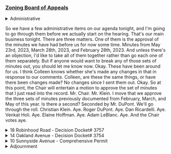 ### [Zoning Board of Appeals](https://www.youtube.com/watch?v=PdL9wP1DVeA)

<details><summary>Administrative

So we have a few administrative items on our agenda tonight, and I'm going to go through them before we actually start on the hearing. That's our main business tonight. There are three matters. One of them is the approval of the minutes we have had before us for now some time. Minutes from May 23rd, 2023, March 28th, 2023, and February 28th, 2023. And unless there's an objection, I'd like to take all of them together rather than go each one of them separately. But if anyone would want to break any of those sets of minutes out, you should let me know now. Okay. These have been around for us. I think Colleen knows whether she's made any changes in that in response to our comments. Colleen, are these the same things, or have there been changes made? No changes since I sent them out. Okay. So at this point, the Chair will entertain a motion to approve the set of minutes that I just read into the record. Mr. Chair. Mr. Klein. I move that we approve the three sets of minutes previously documented from February, March, and May of this year. Is there a second? Seconded by Mr. DuPont. We'll go through the roll. Christian Klein. Aye. Roger DuPont. Aye. Dan Ricardelli. Aye. Venkat Holi. Aye. Elaine Hoffman. Aye. Adam LeBlanc. Aye. And the Chair votes aye.
</summary> </details>
<details><summary>18 Robinhood Road - Decision Docket# 3757</summary> 
<details><summary>	 Pat Hanlon - 168</summary>

> The next item on our agenda is approval of a final decision in docket number 3757, 18 Robin Hood Road. You have had that, actually. There have been virtually no changes in it since what I sent out to you, just correction of some typos. And are there any other corrections that anyone wishes to suggest now for other discussion? All right. Seeing none, the Chair will entertain a motion to approve the final decision in section 3757, 18 Robin Hood Road. Mr. Chairman. Mr. DuPont. So moved. Is there a second?  Second. Seconded by Adam LeBlanc by just a whisker. We'll go through the roll again. I'll... Christian Klein. I wasn't present on the hearing. I wasn't sure if I should vote on it. I think that probably you should not. Mr. DuPont. Aye. Mr. Ricardelli. Aye. Mr. Holi. Aye. Ms. Hoffman, I believe you were not there for that one either. Is that correct?  Correct. So Mr. LeBlanc. Aye. And the Chair votes aye.
</details></details>
<details><summary>14 Oakland Avenue - Decision Docket# 3754</summary> 
<details><summary>	 Pat Hanlon - 267</summary>

> The final one is the approval of a final decision in 3734, 14 Oakland Avenue. I wanted to point out for the record, and it's all my fault that this happened, but that on the agenda, it appears actually as 3731, 48 Oakland Avenue, which is a decision that we approved several weeks ago. And you also got this sort of late. I've gotten some comments on that. Again, they were mostly picking up typos. And if you wish to postpone that to give us a little bit more time to revise the notification, we can do that. It's really up to you. But if it is the sense of the Board that we should move forward before the Chair would entertain a motion. Mr. Chairman. Mr. DuPont. I would move to approve the decision. Is there a second? Second. That was Mr. Holi, I think. Mr. LeBlanc. Okay. It's hard to see because my screen is not lighting up when you're speaking. Okay. It's been moved and seconded. We'll go through the roll. Mr. Klein. I think that you were not there for this one either, right? Not present. Mr. DuPont. Aye. Mr. Ricardelli. Aye. Mr. Holi. Aye. Ms. Hoffman, I believe you were there the first night that we had the hearing, but not the second. So in the absence of your position, let me go to Mr. LeBlanc, who was there both nights. Mr. LeBlanc. Okay. So the motion carries in that decision, which again is 14 Oakland Avenue is approved. And we've now gotten through the administrative items. With me for a second.
</details></details>
<details><summary>10 Sunnyside Avenue - Comprehensive Permit</summary> 
<details><summary>	 Pat Hanlon - 697</summary>

> So we're now going to turn to the comprehensive permit hearing for 10 Sunnyside Avenue. The main purpose of tonight's hearing is to review the draft decision that is prepared, was prepared by Mr. Havarty. And our purpose tonight is to make sure that the board has all the facts that it needs to deliberate on that draft during the next phase of the meeting. Tonight is the time for discovering mistakes of fact, possible unintended consequences of proposed conditions, additional facts that might be relevant, and so on, in order to put ourselves in the position that when we go into deliberation mode, that we are, we have the facts that we need in order to make an informed decision. The draft decision is in the board agenda. So if you, if you don't happen to have it readily at hand, if you dial into the agenda, you'll find it there near the end, roughly 450 pages in from the beginning. And I'd encourage you to follow along in the draft because it'll be a lot easier to follow if, if you're able to see the text that people are talking about. So this hearing began many months ago. We've discussed the proposed project in great detail and lots of sessions since then. And at the end of our session tonight, I'm expecting to close the public hearing. Once the hearing is closed, the board will begin a deliberation process that by law can take no longer than 40 days. During that period of time, we can't receive any new information from the applicant, from the town, from the public, from peer review consultant or anyone else. It will, of course, discuss the deliberations with Mr. Havarty, it's 40B legal advisor, and as you know, the principal draftsman of the board's decision. Legally, as I said, we're required to make the decision in 40 days. If we close the public hearing tonight, then our decision will be due no later than Sunday, September 24th. We've scheduled our first deliberation session for Tuesday, September 5th, followed by a second session, if necessary, on September the 12th. Before we get into the details of the hearing, I wanted to stress a couple of things. First of all, the board isn't deliberating tonight, and this isn't the time for the members of the board to be editing Mr. Havarty's draft. We'll have that opportunity to, I'm sure, Mr. Havarty's great regret in September, and if you wanted to see a really tedious meeting, you should see what those are like. Our questions tonight will be aimed at making sure the board has the record it needs in order to make an informed decision. See if I can find it. I guess the second thing is that, again, we should be following through the decision as we can, and people talk about it. One helpful thing would be to refer to things by number. If you're looking at part four, section C1, I know it's hard to make yourself do that, but it would be helpful to others who are trying to find it and to Ms. Raulston, who is going to be trying to show these on the screen, to know which is the language that you're talking about. And second is that not everybody is going to have a copy of the opinion before them, and so if you can just say enough about what it is you're planning to talk about so that somebody who's not following along in the text is able to understand the drift of the discussion, that would be helpful. And so with that, what I'd like to do at the beginning is to ask Mr. Haverty to explain a little bit what the document is that we all have before us, how it fits into this process, and what its general structure is, and then I think we would move next to Ms. Stanley O'Connor to have the applicant comment on how that decision looks to them and where they have problems or suggestions or additional conditions or provisions to add. So, Mr. Haverty, I wonder if you could start us off.
</details>
<details><summary>	 Mr. Haverty - 968</summary>

> Thank you, Mr. Chairman. As we know, this is an application for a comprehensive permit pursuant to General Laws, Chapter 40B, Sections 20 to 23. And the way that the Chapter 40B works is that the Board of Appeals actually is the permit granting authority for all local approvals necessary for the project to move forward. So that, of necessity, requires a fairly complex decision from the Board. Under Chapter 40B, there are three different possibilities of what a Board can issue of a decision. It can either approve the application as submitted, which I literally have never seen happen ever. It can approve the application with conditions, or it can deny the application. So in this instance, we've moved forward drafting a decision with the presumption that it was going to be an approval with conditions. And the purpose of the conditions is to make sure that the Board is actually addressing issues of local concern, which is sort of the fundamental issue under Chapter 40B. You have to weigh the regional need for affordable housing against legitimate issues of local concern. A lot of the conditions and sort of provisions of a draft decision are programmatic. They address issues that occur in basically every Chapter 40B decision. So if you actually compare this draft decision to previously issued decisions by this Board, you will see a lot of conditions and findings and things of that nature that are repetitive. And you will also see a lot of things that are unique for this project. So the way that the decision is broken down is the first section we have, the procedural history. And that just sort of tries to lay out exactly what was submitted and sort of the circumstances that are generally in place at the time of the submittal. The second is the jurisdictional findings. So Chapter 40B has very unique requirements in order for an applicant to be eligible to file a comprehensive permit application. So this addresses those requirements. There are also a number of safe harbors that are available to a town. That's also addressed within these jurisdictional findings. And then we go to the factual findings. And these factual findings are obviously very project specific. And they try to address all of the different factual issues that have been brought up throughout the course of the hearing on the project. And they're broken down into different subsections. And then from there, we go to the conditions of the project. So these are the conditions that the board is imposing to make sure that the development is going to move forward in a way that again properly addresses legitimate issues of local concern. So the conditions are then further broken down into different sections. There's the general conditions. And these really are intended And these really are intended to address the issues to identify exactly what the plans are that are being approved. And from there, there's also some jurisdictional issues with regards to transfer of the permit and things of that nature. The second section is affordability. And those really are addressing programmatic issues under Chapter 40B. A lot of these are really within the exclusive jurisdiction of the subsidizing agency. However, it's very important for the board to make note of them in their decision so that they're not overlooked as the project moves forward. The third section is the submittal requirements. So Chapter 40B is unique in that it only requires the submittal of preliminary plans as part of the approval process before the board, which means then that the board has to include requirements for the submittal of final plans to make sure that what is actually ultimately put forth is consistent with what was reviewed and approved by the board. And these are very detailed in terms of what is required to be submitted for the final plans. There's all sorts of timing issues. Some things are required before the issuance of building permits. Some of them are required before the issuance of certificates of occupancy. So that's actually in Subsection D is construction completion slash certificate of occupancy. Subsection E, project design and construction. A lot of these are actually very general conditions that are applicable in any type of 40B development, and then you'll have a number of these conditions which are unique to this project. The next subsection, Subsection F, traffic safety concerns. And again, these are actually very unique to this project, and they come through the peer review process and the suggestions that were made by the peer review engineers. Subsection G, police, fire, and emergency medical conditions. This is again a mix of standard conditions and project-specific conditions having to do with police, fire, and other safety matters. Subsection H, water, sewer, and utilities. Subsection I, wetlands, floodplain, environmental conditions. These are actually much less significant on this project than they have been on other projects because we're not within any jurisdictional wetland areas. And then Subsection K, other general conditions. So these are catch-all conditions for the end of the process. And then the next section after that is the waiver decisions. And with the waiver decisions, what I've done is I've set forth what has been requested for waivers by the applicant. I've operated under the presumption that the board intends to approve this project, and therefore where waivers are necessary for the project to move forward, I presume that waiver is going to be granted. But again, that's ultimately for the board to decide, and these are only suggestions, and the board can act however they want on any of the specific waiver requests. So that lays out sort of the bare bones of the decision, and are there any questions?  I'll be happy to respond.
</details>
<details><summary>	 Pat Hanlon - 63</summary>

> Great, thank you. That was an excellent summary. Thank you. All right, so if there are no questions, I'd like to give you a pregnant pause so you can have some if you want. Let's go to Ms. O'Connor, who can give us the applicant's reaction to the details that are for the particular things that are in the draft report. Ms. O'Connor.
</details>
<details><summary>	 Mary Winstanley O'Connor - 612</summary>

> Certainly. Thank you, Mr. Hanlon. Before I start, I just want to thank the board, Attorney Havarty and Mr. Reardon, for their diligent work on this application. So the Housing Corporation does thank you. With respect, I did send Mr. Hanlon and Mr. Havarty the comments of my client, which I'm not sure if they're going to be able to hear them, but I just wanted to say thank you. Thank you, Mr. Hanlon, and thank you, Mr. Havarty, and thank you, Ms. O'Connor. Thank you, Mr. Hanlon, and thank you, Ms. O'Connor. Thank you, Ms. O'Connor. Thank you, Mr. Havarty, and thank you, Ms. O'Connor. respect to the draft comprehensive permit. If you'd like me to go through them number by number, I can do that and I can give you the rationale for my client's position. Is that okay with you, Mr. Handler? I think that's fine. You should exercise some judgment as to whether everything needs to be done that way. Some of them may be just pure details that don't need to be. Correct, correct. On anything that is significant that we need to be focused in on that goes beyond what the bare bones of the paper that you submitted. I should say that I've asked Ms. Raulston to include that paper into the record. So we have an index of it and all of the members of the board and ultimately the public will see what those are. So it'll make... So you don't have to mention anything just because otherwise it'll get lost because at least the paper will be there. Okay, I would direct the board to procedural history number seven, where it says 60% affordability of area medium income. My client would like the flexibility for it to be up to 80%. As Ms. Schwartz testified during several of the hearings, there will be a range of area median incomes that are gonna be used at this project, but they wanna have that flexibility for this site. And that is addressed in several other places in the decision. With respect to number 26 on page five, which talks about long-term and short-term bicycle parking spaces, because of some concerns raised at the last hearing as to appropriate space in the garage and in other areas, what my client would like the decision to read is that rather than say 70 long-term bicycle parking spaces and 10 short-term, they'd like to say the project will provide at least 60 long-term and at least five short-term. The intention is to provide more, but they want to have that flexibility. Next. I just wanna point out that I believe that the request was for 21 parking spaces, Paul, and not 22, and that's correct. Yes, that's absolutely right. Okay. There's some other things that were in that, that as you know, you ended up, you corrected them months ago and submitted something for the record, so we'll get that straight. Okay. Now, one of the important things to discuss tonight is the issue of the waiver of fees, permitting fees and inspection fees. And that is page 13 of 28, number C2HI. Now, I believe, and I did provide Mr. Kline and Mr. Hanlon what the board did with respect to the Westminster project for the housing corporation. And they did waive 100% of all fees and inspection requirements with the exception of water and sewer permit fees. The housing corporation would be looking for the same type of waiver here. If the board members wanna reference that language that was included in that decision, that's at Middlesex South Registry of Deeds, book 67774, page 169A.
</details>
<details><summary>	 Pat Hanlon - 44</summary>

> Now- Ms. O'Connor, could I stop you there for a minute? Sure. I'm wondering if, as you said, Mr. Kline has been working on this issue, and I wonder if he has anything that he can add to where we stand on that. Certainly.
</details>
<details><summary>	 Mr. Klein - 152</summary>

> Thank you, Mr. Chair. I've been working with the town manager on this question, and he has been working with the department. We did receive confirmation this afternoon from the town that the town would be willing to offer the same waiver that they had on the Westminster project, where the town would waive the permit and review fees with the exception of the water and sewer connection fees. So, one thing I wanted to be clear is that we don't understand this request, but in any event, it's not what we, I don't think it's what the town is willing to do. We're not really talking about the costs of the safety details around the construction site and that sort of thing. These are the kinds of fees that were involved really in the Westminster project. The safety details were not involved, like police details, no, those were not waived. Yeah.
</details>
<details><summary>	 Mary Winstanley O'Connor - 443</summary>

> Okay, so we can go back to the next one, I think, is B-4. The one immediately after the fees, that, just go back to the list. Sure. The next thing I have is D-2B. This is the section that talks about submitting the property management plan to the board. We thought some of the requirements that we submit were a little overreaching. For instance, pet policy, smoking policies, staffing. My client has no issue with respect to providing details as to building security, public access, trash removal, vegetation management, and the transportation management policies and procedures. We'd also want to point out that the plan could not be submitted to the zoning board until it is approved by the Executive Office of Housing and Livable Communities, which was formerly DHCD, because DHCD has to approve the plan as well. The next is E-8, and this is fairly significant. There was discussion at the very beginning of the permitting process that the project would be all electric with the exception of the hot water, which would be serviced by natural gas. Now, my client is proposing that the project will be designed to provide future electric domestication of hot water. But at this point, they are proposing that the project shall be all electric as to heating, ventilation, cooling, and appliances. The next item of concern is E-10. We want to make sure that we are only required to install underground the utilities we're bringing to the site, because I believe, and Nick can correct me if I'm not correct, that the cable is above ground. Correct, Nick? Yeah, all the utilities in the street are above ground, and I think we just wanted to acknowledge a small language change here to say that anything that's entering the site should be underground, but we're obviously not going to be taking municipal utility services and putting them underground within the public right-of-way. The next is E-13, which talks about the hours, which is totally appropriate of constricting construction. We'd like some language in there that if extraordinary circumstances are presented, that the applicant shall be entitled to request a waiver to perform work outside the hours by submitting a request to the director of planning, and I believe that there is precedent for this. We did this with respect to 1165-R. You may recall that when they were pouring the floors for the concrete, they needed continuous pours, and it couldn't be done within the hours. Concrete has to be wet and soft, and it was that type of situation, so they would look for that type of additional condition in there as well.
</details>
<details><summary>	 Mr. Klein - 154</summary>

> Mr. Chair, if I could just interject for a second. Yes. Apologies, Ms. O'Connor. So in E-13, the times that are listed currently, those would require a waiver already, which is not requested. The current town by-law is weekdays 8 a.m. to 6 p.m. Okay. 9 a.m. to 5 p.m., and that's Saturdays, Sundays, and holidays. So if we do want to, if these are the hours that are required, we would need to include a waiver to that effect. Okay. But if the, otherwise, if you're comfortable with what is currently in the town by-law's Title V, Section 12 on noise abatement, then we can, we don't need a waiver, but it would read 8 a.m. and 9 a.m. as opposed to 7 a.m. and 8 a.m. No, we would look for a waiver as written, the way the decision is written. Okay, perfect. Thank you. Just want to clarify that. Thank you.
</details>
<details><summary>	 ? - 44</summary>

> I have a question, Mr. Klein. What do you think, if Ms. O'Connor still has to give us a request for a waiver in order for us to act, do we have to keep the hearing open in time for her to do that?
</details>
<details><summary>	 Mr. Klein - 36</summary>

> I think that, I mean, we have on some prior cases put forward waivers that were recognized as being required without a separate written request from the applicant. Mr. Havarty, does that make sense to you?
</details>
<details><summary>	 Mr. Havarty - 63</summary>

> Yeah, I mean, I think we should add this to the waiver list. And I'm happy to do that. We don't need the applicant to submit something formally. You know, they've made the request orally as part of this hearing, so we can add it to the list of waivers at the end of the decision. Okay, thank you. Thank you. Ms. O'Connor.
</details>
<details><summary>	 Mary Winstanley O'Connor - 170</summary>

> Next, F11. My client has no issue with respect to coordinating the repair of the sidewalk from Broadway to the project site, but it would like it to say at the town's expense. Because as Ms. Geller indicated at one of the hearings, DHCD does not allow money spent outside the project site. So they would not be in a position to do that. This is for the sidewalk between the site and Broadway?  Yes. With respect to G5, I don't necessarily know that there is access for the fire department personnel. We don't think for all four sides of the structure, but the fire chief has reviewed the plans and appears to be satisfied. So I think that if this is revised to say the project shall maintain access for fire department personnel as determined by the fire chief, that would be adequate. It is accessible from three sides at a minimum. I mean, that's fine with me. Ultimately, it's the fire department's call. Okay. Going to H5.
</details>
<details><summary>	 ? - 14</summary>

> Sorry, Mary, did we want to touch on F12 briefly regarding the garage door?
</details>
<details><summary>	 Mary Winstanley O'Connor - 177</summary>

> Oh, yes. Well, Pat had said they have my list and they're aware of some of the things that are... The garage door is not going to be recessed. You may recall from the hearing that the neighbors do not want the garage door recessed. So that should be stricter. Thank you. Thank you. Okay. H5. We would like some language in there that the Department of Public Works will work with the applicant on permitting disconnects to facilitate the demolition of the existing building. I3, that would be deleted because there's no stormwater management system. And the same with K5. And those are my client's comments, except for the minor comments that I sent you in the memorandum with respect to parking spaces, number of charging stations and the like. They are in my memorandum to you. With respect to the waiver list- Before we go to the waiver list, are you saying that there is no stormwater management at all on the property? No, no stormwater management system, correct. No, there are. Paul, you're correct.
</details>
<details><summary>	 ? - 150</summary>

> That's what I thought. I mean, it's small, right? But it's kind of critical that it gets installed properly and according to plan because what you don't want is you don't want a cross connection between the floor drains in the garage and the drainage system. So there is a modest drainage system. So I think it's probably prudent to keep that condition in there. Does that apply both to I3 and K5? I think it does. Again, it's not a huge obligation, but there is still a leaching catch basin and some minor stormwater improvements. And there's also swales around the building and the requirement that you can't discharge the abutting property. So it's not a heavy lift for the applicant, but it's important that it gets taken care of. Should we strike, in that same vein, should we strike the soil testing from it since we're not infiltrating?
</details>
<details><summary>	 Mary Winstanley O'Connor - 10</summary>

> I didn't see a condition for soil testing. Where's that?
</details>
<details><summary>	 ? - 117</summary>

> Didn't A6, this might be out of order, but I think A6 mentioned something about that that also referenced infiltration. I was about to maybe text Mary to say, is that this part of this that needs to be removed? Yeah, I don't see any compelling need to require any soil testing. The soil testing is E12. E12. Yep. Okay. Thank you. Gotta speak up sooner, Jeff. This actually does illustrate exactly what the purpose of this hearing is, right? Because if we easily could have gone over it and gotten it wrong, and we would never have been able to fix it if we didn't have all you people here to chat about it. So, Connor?
</details>
<details><summary>	 Mary Winstanley O'Connor - 182</summary>

> All right, so now I guess we're ready to move on to the waivers. All right. Paul, please note that the setback, the rear yard setback is 24 feet, not 20 feet. And there are just some points that I pointed out that it's the reparking requirements for the residential, one space per residential unit. It would be 44 spaces total with the commercial. We're talking 21 spaces. That's what we're looking for for a waiver. All right, where are we looking at in terms of the setback being 24 feet? Which waiver decision is that? Which, hold on a second. Two. Two. Minimum rear yard setback. So if the proposed is 24 and the minimum required is 20, is there a need for a waiver? No, no, no. So 24 is what's required in the recommendation of five. Okay. So it's 24 feet, not 20?  Yeah, it's 24 because it's 10 plus L over 10. It's a, Nick figured it out. Yeah, my eyes glazed over as soon as I saw that. Yeah, well, we're lawyers, not mathematicians, that's why.
</details>
<details><summary>	 ? - 491</summary>

> Exactly. Mr. O'Connor, I have a question on parking. You're seeking, my understanding of the way in which the parking works is that there's an automatic 10% discount because this is affordable housing, which brings us down to 39-ish or something like that. And then the board has the discretion without waiving the bylaw at all, but a discretion under the bylaw to reduce the total amount of parking further down to 25% of that 39, which comes out to be about 10, which is well within the range that you need. But the catch is there has to be some sort of transportation demand management program, which is otherwise also already included in these conditions, which we haven't really addressed. And so I assume that you didn't object to. Now, obviously nobody is looking for the kind of transportation demand management that involves giving people free fare cards and having bus routes and so forth. But there are a bunch of things that could be useful that have to do with a number of transportation issues, some of which could be just pure demand management issues like providing literature about bus schedules, providing literature about how to get around Arlington and the neighboring jurisdictions using public transportation, which are the kinds of conditions that you've I'm sure seen in other cases and that we've used in other cases. There also is potentially some things that are related to demand management that have to do with, for example, notifying people that they're not supposed to park on the street or they're not in violation of the town rules, whatever the town rules may be at any given time. And it would be, I think that at least when I read what is already in Mr. Haverty's decision about demand management, if there's a package of essentially notification kinds of requirements like that, and that's what demand management means. And I assume that for right now, at least that's what I'm assuming that we would decide that it did mean whether informational type of requirements like that are problems that would pose great difficulties for the applicant, because it both would enable us to not give you a waiver, but rather to say under the bylaw, you don't need any more parking than you've got, which there's a good policy for not giving unnecessary waivers. And it also may give us the flexibility to address some of the other issues that neighbors have brought up having to do with parking and the number and that stay within what you guys have got control over, but provide at least some assurance to the neighborhood that some of the fears that they have may not materialize. So all of that is a long way of saying is that a sort of thing that poses a big problem for you or the sort of thing that you were kind of expecting was coming along anyway?
</details>
<details><summary>	 Mary Winstanley O'Connor - 101</summary>

> No, absolutely not. We were intending to do a very comprehensive transportation management plan along the lines that you suggested. And as you know, this isn't the first comprehensive permit. I believe we did one for Westminster and it'll include just what you spoke to. We cannot, you are prevented from the subsidy because these people are on subsidy for charging for parking. And the project is not in a position to give free MBTA cards and the like, but we will provide all of that information and we will have a very detailed transportation management plan. It is a non-issue.
</details>
<details><summary>	 ? - 134</summary>

> Thank you. So I have another question that has to do with the town department of public works working with the applicant. on permitting disconnects to facilitate the demolition of the existing building. And I guess, Mike, what I'm looking for is if you can help me understand, or maybe Mr. Haverty can do this, there's something that is a little bit, I mean, you're here before us and are subject to the conditions that we impose, because that's what the conditions of the permit are, but the Town Department of Public Works isn't before us, and I'm not entirely sure why we have the jurisdiction to impose a condition requiring anything from them. I will give it to Mr. Gross-Handel to explain why we felt that was necessary from Bald Hill Builders. Matt?
</details>
<details><summary>	 Matt - 593</summary>

> Yeah, I'm sorry. I'm happy to do that. Which component are you asking about? This is about the demolition issue with the Department of Public Works. As far as the... Disconnect. Yeah, so really the question came down to timing. Certain municipalities will have moratoriums around doing work after November 15th and before April 15th for plowing reasons and so on. So I just want to make sure that we're working in concert with the DPW and the varying departments just to make sure we're aligned, based on when the project gets going and so on. That's topic one. So the topic one will be around... Sometimes what we may be asked to do when we go to do a disconnect to the existing building is we can... If it does occur in, let's say, I'll make it up December or January, if we're in a plow season, sometimes they can make a special exemption to allow us to do a disconnect in the roadway. Other times they'll have us do the disconnect under the sidewalk. Again, I just want to make sure we're aligned in our expectations. The second part to this, and this is really just boots on the ground as I went out recently to this site, I could see that the DPW or somebody's done recent road work out there. There's binder course down in the roadway now. There's exposed cast iron structures and so on. So clearly, there's going to be a finished top coat that happens at some point. Ideally, I'd like to work in concert with the paving operations for the new work so that we're not having to saw cut into brand new roadways and have to repair brand new roadways. If there's some way that we can work in an aligned methodology, we can make sure that our work is done prior to the top coat going down. Mr. Havity, I think I'm understanding more or less why it is that the public works department or the applicant needs that cooperation. But I'm a little bit unclear about what mechanisms we have to require or otherwise induce the public works department to cooperate. Again, board is acting in the stead of all local boards and commissions. If permits are required for these disconnects, then they're issued technically as part of the comprehensive permit process. But obviously, the board is going to want the input of the DPW. So I do think that what is being proposed here is appropriate. And I take it that the actual input from the DPW is something that occurs in the course of their working together at a later stage in the proceeding. We don't actually have to have the DPW in here saying that they've approved this or that. It's for later on. Okay, thank you. The only other comment I have is that we're looking for a waiver, the number of compact parking spaces, 60% of the parking spaces to be sized for compact cars. And those are the applicant's concerns and comments on the comprehensive permit. Mary, if I may, there was also soil testing in C2J. So that's the comment about the soil testing and removing that. And the other one was comments about a NEPTE's SWP permit, which is required for land disturbances greater than one acre. Our lot is only 16,500 square feet. So thus, it's not required. I do think that the NEPTE's condition does say if necessary. It's generally how I have those conditions drafted. Oh, if necessary, okay. Thank you.
</details>
<details><summary>	 ? - 254</summary>

> So I did have some blanks that still need to be filled in that I was hoping to get from the applicants. I think since we were on the waivers, we can start there. Okay. Waiver number three. I did want to touch on that one in particular, Mary and Paul, if I could. I think we were curious about the structure of that and wondering if we could modify the language to basically say that we're seeking a waiver from the requirement. And the proposal is, you know, the plans that submitted would show a roof deck on the second floor of approximately 2,000 square feet and landscape areas at the ground floor. I mean, again, I'm happy however you want to structure it as long as it's identifying exactly what is proposed. So there's a requirement of a 10% minimum landscape and 20% minimum usable open space. What is being proposed instead of meeting those requirements? Nicky needs the percentages like from the procedure. My concern, Mary, is that there are specific prescriptive requirements within the zoning code that define what landscape area can constitute and what usable open space can constitute. And I don't think that the project is necessarily designed around 100% of those requirements. I think we've made a clear proposal to the board about what the character of the roof deck space will be and what the character of the plantings both along the streetscape on Sunnyside and around the three other sides of the site will be.
</details>
<details><summary>	 Pat Hanlon - 50</summary>

> I think those are well documented in the submitted plans and in the landscape plan and the planting plan. So I would propose that the waiver be rewritten to say we're seeking a waiver from the 10% and 20% requirements and the proposal is to build the plans as submitted.
</details>
<details><summary>	 Mr. Klein - 309</summary>

> Mr. Chairman, I mean I think it would be appropriate for the applicant if those percentages are 0%. Let's put in 0% but then also indicate that in lieu of providing the acknowledge also in the waiver request that the applicant is providing an alternative means of providing outdoor space and landscape space that it is and do it that way. But I think it's important that we do have an acknowledgement that there's a specific request there's a specific request being made and it's not sort of as open-ended as saying well we're doing something different. Right from my perspective it's always better to be very specific as to what the proposal is for the waiver so that the board if there's ever an appeal of a decision I like the board to be able to be a point to their waiver decisions and say we were cognizant of exactly you know the the extent of the waiver that was being granted and it's in our decision. Otherwise you know it renders the board vulnerable to a claim that they've been acting in an arbitrary and capricious manner. So I'm a little bit unclear Mr. Burens as to I mean everybody always wants as much flexibility as they can have but you do have a fairly specific proposal before. We do yeah and I guess you know if there was a request to try to tabulate what those specific percentages would be based on the strict reading of the bylaws we're happy to do that. It just seemed more straightforward to say we've made a very specific proposal to you we'd like you know the waiver to grant us the ability to build what's been proposed and what you've reviewed right. Well they are talking about granting it but they want the percentages. I think that's the answer.
</details>
<details><summary>	 Pat Hanlon - 323</summary>

> Yeah I mean I you know if Mr. Klein's suggestion of saying zero and zero but we're choosing an alternative compliance path and the board agrees that this is a valid path that seems perfectly fine to me. I think I think the problem is is that when we write the opinion we're going to want to have a specific enough description of the alternative compliance path that it's clear to everyone that we know what it is that we were buying into. And yeah I mean it seemed like there was a precedent for this type of approach in waiver number one for example where you know as we all know there's a requirement you know in the bylaws to provide a step back at a certain amount and a certain depth on the building. We've proposed a slightly alternative design it's not zero but it's something and that's documented in the approved plans and that's the way that the waiver is written right. So the way the waiver requested number one the applicant requests a waiver to allow no stepping back as shown on the approved plans. But there is stepping back on the approved plans is my point right. So the plans are approved with a step back at the fifth floor of a lesser dimension right. So that's I think an analogous situation where we're proposing something that you know is different than the requirement. That's why we requested a waiver and we've documented it with the plans that are you know submitted and approved. Nick you can tabulate the numbers correct? Yes we can we can take a pass at tabulating the numbers that's fine. All right we will get you the numbers. And the board can always in the board action where it's stating that the waiver is granted we can also reference the approved plans as a way of proceeding. I think that would be helpful.
</details>
<details><summary>	 Pat Hanlon - 213</summary>

> All right waiver number seven. The applicant requests a waiver to allow a reduction the drive aisle requirement to and I don't know how many feet. 22 feet was discussed at the last hearing. 22? Yeah yes. Then I know there were some blanks at the beginning. Of the decision with regards to impervious area. With number five. Number five property contains significant pavement covering approximately blank percent of the property. It was 100% I believe isn't that right Nick? I think Jeff had that number it's slightly less than 190 something I'm looking for it right now. Do you know? I'm looking it up as well. 95.9 I believe you said and with a reduction to 89.49. 89.49 yep. So 95.9? Yep. The reduction is to 89.49. Yep. Mr. Reardon I just you commented a little bit on that too. Those numbers ring true to you as well? They do. I just have an issue with significant digits so. Okay just to the 10th please. Fair enough. Not to the 100th. I got it. It brings back eighth grade. And I think that's allowing me more digits than we're allowed but you know. 100th is just hard for me to. Okay got it. All right Mr. Avedy you have some other things?
</details>
<details><summary>	 Mr. Avedy - 48</summary>

> So I'm just trying to say I know that there was. Do you have number six of the waiver? It's Paul Paul 60% of the parking space is to be sized for compact. Yes I got that from what you sent in. All right. I think that covers.
</details>
<details><summary>	 ? - 285</summary>

> Oh no number 27. Just proximity to the nearest MBTA bus stop. I mean I guess the board could provide that as well if you're aware. Yeah so Broadway at Sunnyside Ave is the one that's on their side of the street and Broadway opposite Sunnyside Ave is on the opposite side of the street. They're served by the 87 bus. Bus route 87? 87. All right. And Christian you can give me that. Yep absolutely. So without other things I mean it seems to me that it's important here. The 87 isn't the only bus that stops nearby at least subject to the snow problem that some of the neighbors have pointed out to. Going to Clarendon Hill gives you what two more bus lines and going to both the Green Line if I'm not mistaken and certainly to Davis Square. So you know you're really in a the Sunnyside is really kind of only a part of the transit friendliness of this project. Paul and I just want to point out that it's one space per dwelling unit not 1.5. There was a revised waiver list. Yep no I got that from your suggested changes. So I think that is all of the missing information that I have. On the project plans can you just give me the revision date? So dated March 9, 2023 with revisions through. I just need to know what that date is. Nick I'd have to rely on for that. So I think I guess my question would be we've submitted a lot of supplementary material at the hearings over the last couple months. Should those be counted as the revisions and we establish the date that way?
</details>
<details><summary>	 ? - 10</summary>

> If you've submitted revised plans it should be considered revision.
</details>
<details><summary>	 ? - 63</summary>

> Well I don't I guess my point being that there have been plans that have been submitted and then supplementary material to complement those plans has been provided. Some plans have been revised some have not but there's I think a record of information that's been recorded so. I guess he's asking for your guidance as to how you want to date that.
</details>
<details><summary>	 Pat Hanlon - 278</summary>

> Go with whatever plans are submitted with the most recent revision date. I don't want to put on a date that's not actually shown on a set of plans. Okay. The revised date on the Sammy Otis plans is August 1st. Thanks Jeff. And Paul you just typically reference the approved plans. The other material that Nick references is just factual basis for the board to make a decision on not necessarily. Correct. Okay Mr. Conner I have a question having to do with the hot water. Yes I'm if in in the language that you've suggested it almost is a requirement that you use gas for hot water and I don't know how long it'll take you to actually get your financing and build this up but that may or may not be what you want to do at that point. I gather what what you're looking for here is is something that says you know something more like it like gas or electric something more like it like gas or electric because if if it were appropriate you do electric and you just think that that won't that won't be the case at that point but you're not going to want to be have someone say you're not going to want to show up to Mr. Champa and say well look I want to do electric and he says no your permit says you have to do gas that presumably around that. Yeah that's not the intention the intention is that we not be locked into doing electric that we have the option at this point to do gas. Right that's what I would have assumed.
</details>
<details><summary>	 ? - 197</summary>

> Mr. Chair to have a very minor notation in throughout the decision the architecture firm is sometimes really referred to as Utah architecture and sometimes it's Utah architecture and urban design. I just wanted to ask which is the correct legal name? Our correct legal name is UTL Inc. UTL Inc. Okay. So going through the decision a little further on E29 we've got a reference to diagrams showing the turning paths but I don't know who they were prepared by or what their dates were. I don't think that was provided Paul I think that's a holdover from the prior language. Okay so we never got truck path diagrams? We did I don't believe we have anything related to CMP at this point. Okay. I would just ask the applicant to confirm that. That's correct we hasn't provided from San Marcos. Okay yeah Paul I don't know if that that was like condition that typically refers to like fire truck turning plans which in this in this case we don't have because the only access is from Sunnyside. There's no navigation through the site by a fire truck. Okay this is for construction vehicles. Mr. Conner?
</details>
<details><summary>	 ? - 226</summary>

> Yes. E30 says that the applicant shall hire a licensed pest control company to conduct a comprehensive assessment of pest activity on the property and then develop and implement an integrated test pest management plan for all phases of the project before construction during construction post-occupancy. The use of second generation anti-coagulant rodenticides is prohibited. That I think we used in the most recent other 40b that preceded this one and it's it's a matter of some significance as you know given given what's going on in the town right now and I wanted to make sure you focused on that and that you have no problems with that. No issues ball till builders will take care of that we have no issue with respect to the restriction on the pesticide. And you have no you think the it also says and it holds. different subject, that construction vehicles will all be parked on site. I actually don't have that in front of me, so that wasn't an exact quote, but in terms of making sure that the vehicles from the construction workers as well as the, are not sort of parked all the way on the neighborhood streets, and I take it that that is a condition that you have no objection to. Well, I'm going to refer that to Mr. Grosshammer, whether that's accomplishable.
</details>
<details><summary>	 Mary Winstanley O'Connor - 153</summary>

> Thank you. One of the comments that came up in one of the earlier hearings had to do with no parking on the Michael Street, and I suggested at the time that we'd be willing or amenable to accommodating that. There is public parking and meter parking available on some of the cross streets. We'd like to have access to that. We are also looking into negotiating some larger scale rental and or arrangements with some of the abutters to use some parking. So the intent is to try to minimize the amount of on-street parking, but we would do so in a legal and appropriate manner. But I take it that you still don't have any objection to something that requires you to notice that your parking crews are not allowed to park on Michael Street. That's something that would matter a lot to the neighborhood. Yes, that's something we've consented to.
</details>
<details><summary>	 Pat Hanlon - 182</summary>

> Thank you. And I take it that there's another thing that isn't really described in here in the same detail that I thought, but Mr. Conner, earlier you described something about the kind of meetings or the communications with the public during the course of construction to let people know what's going on. And I guess I have two questions about that. One question is we don't currently have something that really is developed in the way that you've described. We do have a precedent in the 1165 case, and we do have, and I'm sure I can go back and find your recording where you describe what you had in mind, which I think was a little more generous than that. And I guess I'd like to ask whether as part of the community that would be within that protection, that it would be all the residents of Michael Street. Would that make sense? I think it would make sense. And frankly, anyone that would provide an email in that area could certainly receive those notifications from Bald Hill Builders. Great.
</details>
<details><summary>	 ? - 73</summary>

> Thank you. Mr. Chair, under the conditions F8, which is about electric vehicle charging stations, that is also a blank looking for a number. Two, the number is two. And would there be consideration for future expansion? Yes, they're outfitting it so there would be future expansion. Correct, Nick? Yeah, I believe the number of future wired spots is five. So two day one and five in the future. Okay. Okay, thank you.
</details>
<details><summary>	 ? - 91</summary>

> Mr. Chair, can I ask a follow-up question on that? Yes. I remember just looking at the plans previously, I think there were four. Did you all reduce the number of EV? No, it's two times two. It's four. It's two charging stations with two each on it. So four parking spaces will have access. Correct, right, Nick? It's two charging stations with two parking spaces. Yeah, that is correct. Yeah. Okay. Thank you. Are there any other questions that the member of the board wishes to bring up right now?
</details>
<details><summary>	 Mr. Klein - 98</summary>

> Mr. Chair. Mr. Klein. Condition H6, which is the applicant should be responsible for all trash recycling yard waste removal from the property. The town shall not have any responsibility. I just want to confirm with the applicant that that's correct. My client had no issue with that. Is that correct, Erica? I'm not looking at it right now. This is H6 removal, snow removal. What was it? Trash recycling and yard waste removal. The town shall have no responsibility for those. The applicant will be responsible for the costs associated and organizing it. Okay. Erica, go ahead.
</details>
<details><summary>	 Erica - 211</summary>

> Yes, we use private pickup at our other larger sites. So I assume we're not going to rely on town trash collection. Yeah. And then, yes, certainly snow removal. And then also, going down to I4, which has to do with fertilization, fertilizer and things like that. Are there any areas that are, that would have a lawn at this time? I don't think there are. I just wanted to confirm that. No. Okay. Yeah, I don't think we'll be fertilizing. Okay. So essentially, what we would be striking is basically everything except for the last two sentences. So it would just read that the application of plant nutrients shall comply with 330 CMR 31. No other herbicides or treatment methods are approved. Correct. We'll just leave it at that. Okay, perfect. Thank you. I just wanted to check that. Mr. Heberty, I wonder if you could, I'm hurriedly looking through to find the right paragraph, but you'll tell me quicker. There's provision about what to do about snow and particularly what to happen if there's not enough room to put it on the site. And I wonder if you could remind us what that provision is so that we can be sure that the applicant is in agreement with it.
</details>
<details><summary>	 Mary Winstanley O'Connor - 119</summary>

> I can run through and find it. Essentially, it generally is that if there are not sufficient snow storage areas on site, then they will have to remove snow and truck it off site. Purely by accident, I opened it up to E18, which says snow may only be stored within the areas of the property designated for that purpose on the approved plans. To the extent snowfall exceeds the capacity of the designated snow storage area, the applicant shall truck the excess snow off site. Snow may not be placed in or adjacent to resource areas. And I take it that that is something that doesn't cause a problem to the applicant? It did not for my client.
</details>
<details><summary>	 Pat Hanlon - 457</summary>

> Okay. Are there any other questions from the board? Seeing none, this is a public hearing. We're all kind of at this point familiar as to what that means. Before we open up to public comment, I wanted to review some ground rules for effective and clear contact of tonight's business. Public questions and comment will only be taken as it relates to the matter at hand, which at this point is practically everything, and should be directed to the board for the purpose of informing our decision. In all probability, this will be the last session of the public hearing, and our focus will be on what the board should do to address the various concerns that have been expressed. Members of the public should keep in mind that we will not be able to receive any new information from the applicant or anyone else after this hearing formally closes. The chair will first ask members of the public who've logged in through Zoom and wish to speak digitally raise their hands using the Raise Hand button in the Participants tab in the Zoom application. You'll be called upon by the meeting host, after which you may unmute yourself. And for those calling in by phone, please dial 9. And again, you'll be called on by the meeting host. Please begin your comments by giving your name and address for the record. You will then be given up to five minutes for your questions and comments. All questions are to be addressed through the chair. Remember to speak clearly, concisely, and in a way that helps generate an accurate record of the meeting. Once all public questions and comments have been addressed, or if we've reached the hour, I'm just going to arbitrarily say 9.30, although I don't know that we'll go that far. The public comment period for this evening's session will be closed. The board, the applicant, and staff, which ultimately means the indefatigable Ms. Ralston, will do our best to show the documents being discussed. If you'd like a specific document to be displayed during your comment, please ask us to do so, and we'll do our best to accommodate. So that said, we'll open the public comment hearing and ask if there's anyone who would like to address this application. I'm not seeing any hands. Going once, going twice, going three times. I don't know that it makes much sense to go back and ask the board if they have something more, since they just passed on the opportunity. Before we do that, Karina Liendo has put her hand up, and she didn't really make it before going three times, probably, but I'm not going to be strict about that. Ms. Liendo?
</details>
<details><summary>	 Roberto Costa - 183</summary>

> This is actually her husband, Roberto Costa. I still think the project is too big for the area. I still think there are way too many waivers for the building to fit in the footprint that it should fit. I understand there are economic concerns for that in a state that has a surplus budget and can afford quality housing. I think that should be the priority. I don't think that should drive something as permanent as a five-story building in the area. I still have concerns about forcing everybody to bike. Arlington, I think, will deprive the citizens to access to the town by forcing them to be on a bike. There are not enough bike lanes, and I guess when I've been most down in my life is when I most needed a car to get to places on time. Public transportation is not reliable, and you can also have a second income, a gig economy in Uber or something else. I still think you're going to need more parking space than is required there. Those are my comments. Thank you.
</details>
<details><summary>	 Pat Hanlon - 27</summary>

> Thank you, Mr. Costa. Is there anyone else for the public before I turn to Mr. Klein? All right. Seeing none, Christian, it's all up to you.
</details>
<details><summary>	 Mr. Klein - 329</summary>

> Thank you. I just wanted to acknowledge that the board is in receipt of a letter by the concerned citizens of Michael Street, which raises many important points that they have brought forward on a lot of the prior hearings. I think it's important that the board look at those, and specifically they have some requests and suggestions. I think a lot of those have made their way into what we're looking at now. They were looking to include the residents of Michael Street in the neighborhood construction update, which Ms. O'Connor has said they can easily accommodate, looking to prevent contractor parking on Michael Street. The contractor has stated that they would be willing to do that. They had concerns about using Rodenticide, and that's included now in the conditions. There was a question, could the HCA commit in writing that in the future overnight street parking permit stickers will not be issued to allow 10 Sunnyside residents to park on Michael Street? That is currently not allowed under the town bylaws is my understanding, so I don't think that's something that falls within our purview. And similarly, making Michael Street one way towards Sunnyside, that is solely within the discretion of the select board, and is not something that the ZBA is allowed to address. And there were two other suggestions they had, which had to do with the size of the building. And I think we've discussed several times the issues about the size of the building and the economic considerations that go into that, and that the size of the building is currently allowed by zoning. So as far as the height is concerned, not the setbacks. So just wanted to address that letter, because I appreciate the effort that the residents went through to put that together, and to provide that commentary to us. And I did want to acknowledge that we are cognizant of that, we are taking much of that into consideration.
</details>
<details><summary>	 ? - 243</summary>

> Mr. Clyde, you may well notice that the last several questions I was asking to the applicant all really came from that letter. There's one other concern that's expressed in that letter that is not something that I think that the applicant can directly handle, but I would like to understand a little bit better what the possibilities are, and whether there's any kind of action that the board could take that would be constructive. One of the things that's come up over and over in the hearing is that during the winter, the snow is not cleared off the space that goes between Sunnyside and Broadway. And since I walk that frequently, I can attest that that is certainly the case. I'm not quite sure who exactly is the agency, but I'm sure it's a public agency that's responsible for the snow removal. And obviously the residents here who, after the 87 isn't running, or if they're going in a place the 87 doesn't go, might want to go to Clarendon Hill, it's an obstacle. And if you walk into the street, as many people, including me, do, it's not entirely safe either, especially when it's snowy and icy outside. So does anyone have an understanding that's better than I do as to what it is that could actually be accomplished for the safety of the people who live here and to improve the safety of the people who already live here?
</details>
<details><summary>	 Pat Hanlon - 194</summary>

> I think that might be a question we would need to address to the DPW as to who has jurisdiction over that area of sidewalk. There are, as we've just seen, there are several, there are lots of issues that are involved in this site where the applicant doesn't really have any control over that. Either the select board, if it has to do with parking, or possibly with the street, is who you'd have to turn to. And often on these issues like the snow, the applicant and the residents of this property and the residents of the neighborhood have the same interest, they're not really conflicting. If the board has any ability to, as we think through those things and the things that are outside our peer view, to note them or at least to provide some way of communicating to the rest of the town that there are issues here that need to be addressed, we might want to consider doing that. So there's one other late speaker and then I think that it's going to be time for us to move over, but Ms. Broder has her hand up now.
</details>
<details><summary>	 Ms. Broder - 335</summary>

> Thank you. You'd think after three years of this I could figure out how to raise my hand in a timely manner, but that's not the case. First, just a sincere gratitude and appreciation for all of the hard work that this applicant has put toward all of these hearings. Being on the design side professionally, I understand what that means. And I really appreciate it. I think they have been responsive to many things as the designs have evolved. Like Roberto before me, I will continue with my position that the building is outsized for the site and that paving 89% of a site adjacent to a brook in one of the few urban wilds we have is not a good idea. But I see where this process is going and so it is what it is. Today something came up that I hadn't seen before and I have been unable to find the draft decision online to view it myself, but the request to extend construction hours to earlier in the morning, six or seven days a week, I would strongly suggest that the board does not allow that. We're talking about the long-term impacts of the building size to all of the residents, but we're also talking about the short-term impacts to people far beyond the abutters with the noise of construction and there's a reason that we have that noise ordinance. So I strongly, strongly ask that no extension of construction periods be granted except for extenuating circumstances like the poor or, you know, etc. So that was it. Thank you all for your work and especially also to the board for all of their diligent work and for their real, I think the effort they've made to bring forward all of the residents' comments and to take them seriously and it means a lot to be able to participate in this process and see that it's not just, that it's meaningful and it's taken seriously. So thank you very much.
</details>
<details><summary>	 Pat Hanlon - 32</summary>

> Thank you, Ms. Prutter, that was very kind. All right, is there anything else? I guess we're now going to go back just to the board and if there's any final comments?
</details>
<details><summary>	 Mr. Klein - 115</summary>

> Mr. Chairman? Mr. Klein? Just to the previous speaker's concerns, the current town bylaw allows for construction Monday through Friday 8 to 6 and then 9 to 5 on Saturdays, Sundays, and holidays. And what the board has typically done, when requested to extend the hours, we extend at 7 a.m. to 6 p.m. Monday through Friday and between the hours of 9 a.m. and 5 p.m. on Saturdays and then disallow any construction activities on Sundays and legal holidays. And so I do appreciate that, you know, it does sort of start the construction earlier, but it does guarantee that there's at least one day a week when there is no construction activity on-site.
</details>
<details><summary>	 Pat Hanlon - 209</summary>

> Okay, this is, we're now, as much as you can tell that this is like a part of that's so much fun, it's hard to leave. But leave it, we must. If there's nothing more, we're now at the point of deciding on closing the hearing. We've been at this for a long time. Closing the hearing will be important because it will mean that we're then sort of like a ballistic missile. We've been shot off and where we land is already determined by where we've already been. At this point, the chair would entertain a motion. Mr. Haverty, you should correct me if this is not exactly the right motion to make, but would entertain a motion to close the public hearing in this case and to schedule the first day of our deliberations for September the 5th, 2023 at 730. Mr. Haverty, is that satisfactory? Absolutely, yes. So moved, Mr. Chair. This is moved by Mr. Klein, seconded by Mr. DuPont. Let's go through the roll. Mr. Klein? Aye. Mr. DuPont?  Aye. Mr. Ricardelli? Aye. Mr. Holy? Aye. Ms. Hoffman?  Aye. Mr. LeBlanc? Aye. And the chair votes aye. So the public hearing in this case is now closed after a number of months.
</details></details>
<details><summary>Adjournment</summary> 
<details><summary>	 Pat Hanlon - 247</summary>

> The deliberation period will begin. I will say that I echo Ms. Broder in thanking the applicant for their cooperation. They certainly are showing themselves. They are about to be residents in this neighborhood, just like the other people who appeared before us, and I'm hoping that by the time we all get together to celebrate the first anniversary of this, it will be a kumbaya moment. I also very much appreciate the effort made by Mr. Haverty, who's still got plenty of effort left to make, and Mr. Reardon, who has been terrific at providing us with the peer review advice that we've met, and appreciative of all the members of the board and all of their families who are putting up with a lot, and I'm looking forward to doing the deliberations and to seeing all of you, even if I can't necessarily hear all of you for the rest of the information. So with that, the chair would entertain a motion to adjourn. So moved, Mr. Chair. Moved by Mr. Klein. Seconded by Mr. DuPont. We'll go through the roll. Mr. Klein? Aye. Mr. DuPont?  Aye. Mr. Ricardelli? Aye. Ms. Holy? Aye. Excuse me, that was Mr. Holy. And Ms. Hoffman? Aye. And Adam, Mr. Blank? Mr. LeBlanc?  Aye. And the acting chair votes aye, so he can stop acting and turn it back over to the regular chair later. All right, thank you all very much. It's been a pleasure. Bye-bye.
</details></details>